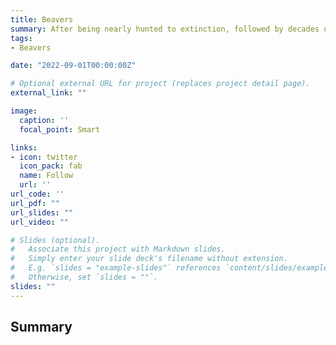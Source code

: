 ```yaml
---
title: Beavers
summary: After being nearly hunted to extinction, followed by decades of sanctioned trapping, beavers are now increasingly recognized as solutions to a number of sustainability challenges – from water storage to fire and flood suppression to biodiversity. However, the massive growth in beaver populations is not without risk. In addition to nuisance flooding and infrastructure damage, beavers alter the hydrology of river corridors in complex ways that may change the water balance (increased evapotranspiration) and impact water quality (increased stream temperatures and metal release). Thus, although beavers are profound ecological engineers, they are not always compatible with human infrastructure. This project will address the role of North American beaver as a sustainable ecological solution by adapting approaches from computer vision to (1) recognize the ecological patterns (networks of channels, ponds, lodges, vegetation structure) of beaver activity and (2) distinguish legacy structures from recent activity using patterns of roughness, brightness, continuity and vegetation. If the ecological patterns can be learned, then we can advance to the next stage of evaluating the beaver as a tool for fostering sustainable waterways.
tags:
- Beavers

date: "2022-09-01T00:00:00Z"

# Optional external URL for project (replaces project detail page).
external_link: ""

image:
  caption: ''
  focal_point: Smart

links:
- icon: twitter
  icon_pack: fab
  name: Follow
  url: ''
url_code: ''
url_pdf: ""
url_slides: ""
url_video: ""

# Slides (optional).
#   Associate this project with Markdown slides.
#   Simply enter your slide deck's filename without extension.
#   E.g. `slides = "example-slides"` references `content/slides/example-slides.md`.
#   Otherwise, set `slides = ""`.
slides: ""
---
```


## Summary


